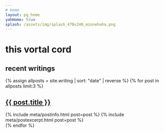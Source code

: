 ```yaml
---
# Home
layout: pg_home
yahHome: true
splash: /assets/img/splash_470x240_minnehaha.png
---
```


<div id="homeindex">
<h1>this vortal cord</h1>
<h2>recent writings</h2>
{% assign allposts = site.writing | sort: "date" | reverse %}
{% for post in allposts limit:3 %}
<section>
<h1><a href="{{ post.url }}">{{ post.title }}</a></h1>
{% include meta/postinfo.html post=post %}
{% include meta/postexcerpt.html post=post %}
</section>
{% endfor %}
</div>
